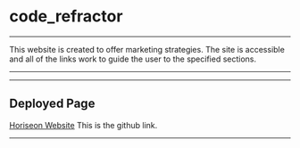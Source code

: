 # code_refractor
---
This website is created to offer marketing strategies.  The site is accessible and all of the links work to guide the user to the specified sections. 

---

---
## Deployed Page

[Horiseon Website](https://usethehill.github.io/code_refractor/)
This is the github link.

---
